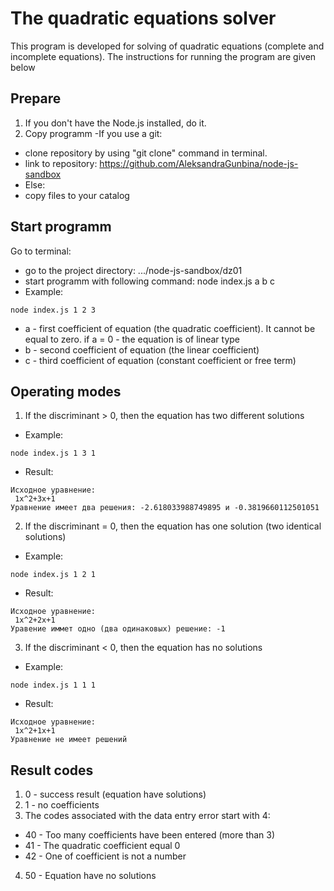 # The quadratic equations solver
This program is developed for solving of quadratic equations (complete and incomplete equations).
The instructions for running the program are given below


## Prepare
1. If you don't have the Node.js installed, do it.
2. Copy programm
-If you use a git:
-   clone repository by using "git clone" command in terminal.
-   link to repository: https://github.com/AleksandraGunbina/node-js-sandbox
- Else:
-   copy files to your catalog

## Start programm
Go to terminal:
- go to the project directory: .../node-js-sandbox/dz01
- start programm with following command: node index.js a b c
- Example:
```
node index.js 1 2 3
```
- a - first coefficient of equation (the quadratic coefficient). It cannot be equal to zero. if a = 0 - the equation is of linear type
- b - second coefficient of equation (the linear coefficient)
- c - third coefficient of equation (constant coefficient or free term)

## Operating modes
1. If the discriminant > 0, then the equation has two different solutions
- Example:
```
node index.js 1 3 1
```
- Result:
```
Исходное уравнение:
 1x^2+3x+1
Уравнение имеет два решения: -2.618033988749895 и -0.3819660112501051
```
2. If the discriminant = 0, then the equation has one solution (two identical solutions)
- Example:
```
node index.js 1 2 1
```
- Result:
```
Исходное уравнение:
 1x^2+2x+1
Уравение иммет одно (два одинаковых) решение: -1
```
3. If the discriminant < 0, then the equation has no solutions
- Example:
```
node index.js 1 1 1
```
- Result:
```
Исходное уравнение:
 1x^2+1x+1
Уравнение не имеет решений
```

## Result codes
1. 0 - success result (equation have solutions)
2. 1 - no coefficients
3. The codes associated with the data entry error start with 4:
- 40 - Too many coefficients have been entered (more than 3)
- 41 - The quadratic coefficient equal 0
- 42 - One of coefficient is not a number
4. 50 - Equation have no solutions
